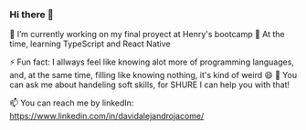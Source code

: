 ### Hi there 👋

🔭 I’m currently working on my final proyect at Henry's bootcamp
🌱 At the time, learning TypeScript and React Native

⚡ Fun fact: I allways feel like knowing alot more of programming languages, and, at the same time, filling like knowing nothing, it's kind of weird 😄
💬 You can ask me about handeling soft skills, for SHURE I can help you with that!

📫 You can reach me by linkedIn: https://www.linkedin.com/in/davidalejandrojacome/

<!--
**davidhubman/davidhubman** is a ✨ _special_ ✨ repository because its `README.md` (this file) appears on your GitHub profile.

Here are some ideas to get you started:

- 🔭 I’m currently working on ...
- 🌱 I’m currently learning ...
- 👯 I’m looking to collaborate on ...
- 🤔 I’m looking for help with ...
- 💬 Ask me about ...
- 📫 How to reach me: ...
- 😄 Pronouns: ...
- ⚡ Fun fact: ...
-->
